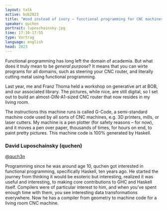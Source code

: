 ```yaml
---
layout: talk
active: bob2023
title: "Wood instead of ivory — functional programming for CNC machines"
speaker: quchen
portrait: luposchainsky.jpg
time: 17:10-17:55
type: Vortrag
language: english
head: 2023
---
```


Functional programming has long left the domain of academia. But what
does it truly mean to be <em>general purpose</em>? It means that you can
wirte programs for all domains, such as steering your CNC router, and
literally cutting metal using functional programming.

Last year, me and Franz Thoma held a workshop on generative art at
BOB, and our associated library. The pictures, while nice, are still
digital, so I set out to build an almost-DIN-A1-sized CNC router that
now resides in my living room.

The instructions this machine runs is called G-Code, a semi-standard
machine code used by all sorts of CNC machines, e.g. 3D printers,
mills, or laser cutters. My machine is a pen plotter (for safety
reasons – for now), and it moves a pen over paper, thousands of times,
for hours on end, to paint pretty pictures. This machine code is 100%
generated by Haskell.


### David Luposchainsky (quchen)

[@quch3n](https://twitter.com/quch3n)

Programming since he was around age 10, quchen got interested in functional
programming, specifically Haskell, ten years ago. He started the
journey from thinking it would be esoteric but interesting, realized
it was useful and interesting, to making core contributions to GHC and
Haskell itself. Compilers were of particular interest to him, and when
you’ve spent enough time with them, you see interesting data
transformations everywhere. Now he has a compiler from geometry to
machine code for a living room CNC machine.
